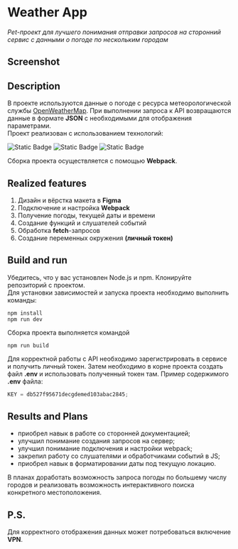 # Weather App

_Pet-проект для лучшего понимания отправки запросов на сторонний сервис с данными о погоде по нескольким городам_

## Screenshot

## Description

В проекте используются данные о погоде с ресурса метеорологической службы [OpenWeatherMap](https://openweathermap.org/). При выполнении запроса к API возвращаются данные в формате **JSON** с необходимыми для отображения параметрами.\
Проект реализован с использованием технологий:

![Static Badge](https://img.shields.io/badge/html-%23%23E34F26?style=for-the-badge&logo=css3&labelColor=%23E34F26&color=%23121212)
![Static Badge](https://img.shields.io/badge/css-%231572B6?style=for-the-badge&logo=css3&labelColor=%231572B6&color=%23121212)
![Static Badge](https://img.shields.io/badge/javascript-a?style=for-the-badge&logo=javascript&logoColor=black&labelColor=%23F7DF1E&color=%23121212)

Сборка проекта осуществляется с помощью **Webpack**.

## Realized features

1. Дизайн и вёрстка макета в **Figma**
2. Подключение и настройка **Webpack**
3. Получение погоды, текущей даты и времени
4. Создание функций и слушателей событий
5. Обработка **fetch**-запросов
6. Создание переменных окружения **(личный токен)**

## Build and run

Убедитесь, что у вас установлен Node.js и npm. Клонируйте репозиторий с проектом.\
Для установки зависимостей и запуска проекта необходимо выполнить команды:

```
npm install
npm run dev
```

Сборка проекта выполняется командой

```
npm run build
```

Для корректной работы с API необходимо зарегистрировать в сервисе и получить личный токен. Затем необходимо в корне проекта создать файл **.env** и использовать полученный токен там. Пример содержимого **.env** файла:

```javascript
KEY = db527f95671decgdemed103abac2845;
```

## Results and Plans

- приобрел навык в работе со сторонней документацией;
- улучшил понимание создания запросов на сервер;
- улучшил понимание подключения и настройки webpack;
- закрепил работу со слушателями и обработчиками событий в JS;
- приобрел навык в форматировании даты под текущую локацию.

В планах доработать возможность запроса погоды по большему числу городов и реализовать возможность интерактивного поиска конкретного местоположения.

## P.S.

Для корректного отображения данных может потребоваться включение **VPN**.
